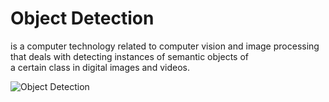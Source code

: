 # Object Detection
is a computer technology related to computer vision and image processing that deals with detecting instances of  semantic objects of  
a certain class in digital images and videos.

![Object Detection](../../images/object_detection.png)